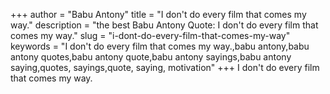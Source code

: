 +++
author = "Babu Antony"
title = "I don't do every film that comes my way."
description = "the best Babu Antony Quote: I don't do every film that comes my way."
slug = "i-dont-do-every-film-that-comes-my-way"
keywords = "I don't do every film that comes my way.,babu antony,babu antony quotes,babu antony quote,babu antony sayings,babu antony saying,quotes, sayings,quote, saying, motivation"
+++
I don't do every film that comes my way.
